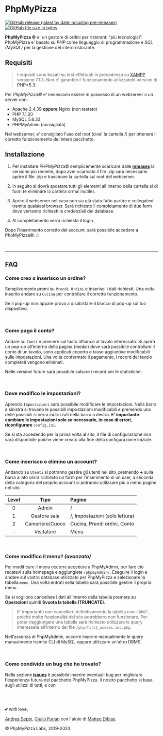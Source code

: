 # PhpMyPizza
[![GitHub release (latest by date including pre-releases)](https://img.shields.io/github/v/release/Phoenixx19/PhpMyPizza?include_prereleases)](https://github.com/Phoenixx19/PhpMyPizza/releases)
[![GitHub file size in bytes](https://img.shields.io/github/size/Phoenixx19/PhpMyPizza)](https://github.com/Phoenixx19/PhpMyPizza/releases)
 
**PhpMyPizza &copy;** e' un gestore di ordini per ristoranti "più tecnologici".
PhpMyPizza e' basato su *PHP* come linguaggio di programmazione e *SQL (MySQL)* per la gestione del intero ristorante. 

## Requisiti
> I requisiti sono basati su test effettuati in precedenza su [XAMPP](https://www.apachefriends.org/index.html) versione 7.1.3.
> Non e' garantito il funzionamento utilizzando versioni di **PHP<5.3**.

Per *PhpMyPizza&copy;* e' necessario essere in possesso di un webserver o un server con:
- Apache 2.4.39 **oppure** Nginx (non testato)
- PHP 7.1.30
- MySQL 5.6.33
- PHPMyAdmin (consigliato)

Nel webserver, e' consigliato l'uso del root (cioe' la cartella /) per ottenere il corretto funzionamento del intero pacchetto.

## Installazione
1. Per installare PHPMyPizza&copy; semplicemente scaricare dalle **[releases](https://github.com/Phoenixx19/PhpMyPizza/releases)** la versione più recente, dopo aver scaricato il file .zip sarà necessario aprire il file .zip e trascinare la cartella sul root del webserver.

2. In seguito si dovrà spostare tutti gli elementi all'interno della cartella al dì fuori (e eliminare la cartella ormai inutile).

3. Aprire il webserver nel caso non sia già stato fatto partire e collegatevi tramite qualsiasi browser. Sarà richiesto il completamento di due form dove verranno richiesti le credenziali del database.


4. Al completamento verrà richiesto il login. 

Dopo l'inserimento corretto del account, sarà possibile accedere a PhpMyPizza&copy;. :)

<br>
<hr>

## FAQ
### Come creo o inserisco un ordine?
Semplicemente premi su `Prendi Ordini` e inserisci i dati richiesti.
Una volta inserito andare su `Cucina` per controllare il corretto funzionamento.

Se il pop-up non appare prova a disabilitare il blocco di pop-up sul tuo dispositivo.

<br>

### Come pago il conto?
Andare su `Conti` e premere sul tasto affianco al tavolo interessato. Si aprirà un pop-up all'interno della pagina (modal) dove sarà possibile controllare il conto di un tavolo, sono applicati coperto e tasse aggiuntive modificabili sulle impostazioni. Una volta confermato il pagamento, i record del tavolo completati vengono eliminati. 

Nelle versioni future sarà possibile salvare i record per le statistiche.

<br>

### Dove modifico le impostazioni?
Aprendo `Impostazioni` sarà possibile modificare le impostazioni. Nella barra a sinistra si trovano le possibili impostazioni modificabili e premendo una delle possibili si verrà indirizzati nella barra a destra. **E' importante cambiare le impostazioni solo se necessario, in caso di errori, riconfigurare** `config.ini`.

Se si sta accedendo per la prima volta al sito, il file di configurazione non sarà disponibile poiche viene creato alla fine della configurazione iniziale.

<br>

### Come inserisco o elimino un account?
Andando su `Utenti` si potranno gestire gli utenti nel sito, premendo **+** sulla barra a lato verrà richiesto un form per l'inserimento di un user, a seconda della categoria del proprio account si potranno utilizzare più o meno pagine nel sito.

|Level|Tipo|Pagine|
|:---:|:---:|:---|
|0|Admin|/|
|1|Gestore sala|/, Impostazioni (solo lettura)|
|2|Cameriere/Cuoco|Cucina, Prendi ordini, Conto|
|-|Visitatore|Menu|


<br>

### Come modifico il menu? *(avanzato)*
Per modificare il menu occorre accedere a PhpMyAdmin, per fare ciò recatevi sulla homepage e aggiungiete  `/phpmyadmin/`. Eseguire il login e andare sul vostro database utilizzato per PhpMyPizza e selezionare la tabella `menu`.
Una volta entrati nella tabella sarà possibile gestire il proprio menu.

Se si vogliono cancellare i dati all'interno della tabella premere su **Operazioni** quindi **Svuota la tabella (TRUNCATE)**.

>E' importante non cancellare definitivamente la tabella con il `DROP`, poiché molte funzionalità del sito potrebbero non funzionare. Per poter riaggiungere una tabella sarà richiesto utilizzare le query interessate all'interno del file `/php/first_access.inc.php`.

Nell'assenza di PhpMyAdmin, occorre inserire manualmente le query manualmente tramite CLI di MySQL oppure utilizzare un'altro DBMS.

<br>

### Come condivido un bug che ho trovato?
Nella sezione **[issues](https://github.com/Phoenixx19/PhpMyPizza/issues)** è possibile inserire eventuali bug per migliorare l'esperienza futura del pacchetto PhpMyPizza. Il nostro pacchetto si basa sugli utilizzi di tutti, e con 

<br>
<br>

💕 with love,

 [Andrea Seppi](https://github.com/Phoenixx19), [Giulio Furlan](https://github.com/GiuFu) con l'aiuto di [Matteo Diblas](https://github.com/alex3025). 

&copy; PhpMyPizza Labs, 2019-2020
